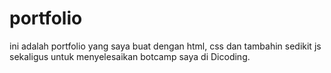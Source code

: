 # portfolio

ini adalah portfolio yang saya buat dengan html, css dan tambahin sedikit js
sekaligus untuk menyelesaikan botcamp saya di Dicoding.
